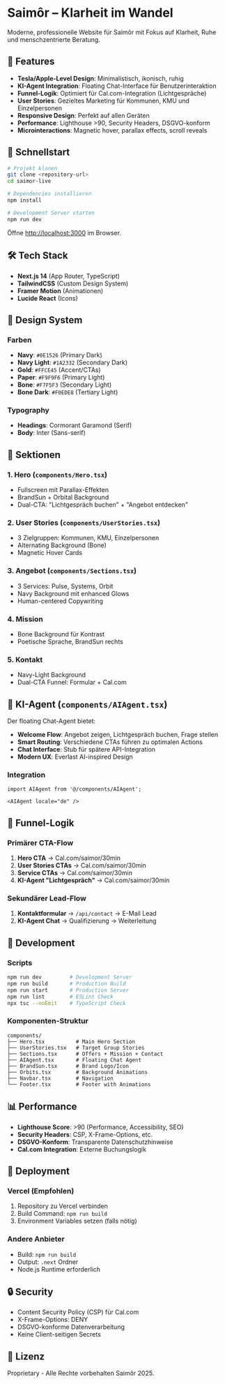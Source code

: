 # Saimôr – Klarheit im Wandel

Moderne, professionelle Website für Saimôr mit Fokus auf Klarheit, Ruhe und menschzentrierte Beratung.

## 🎯 Features

- **Tesla/Apple-Level Design**: Minimalistisch, ikonisch, ruhig
- **KI-Agent Integration**: Floating Chat-Interface für Benutzerinteraktion
- **Funnel-Logik**: Optimiert für Cal.com-Integration (Lichtgespräche)
- **User Stories**: Gezieltes Marketing für Kommunen, KMU und Einzelpersonen
- **Responsive Design**: Perfekt auf allen Geräten
- **Performance**: Lighthouse >90, Security Headers, DSGVO-konform
- **Microinteractions**: Magnetic hover, parallax effects, scroll reveals

## 🚀 Schnellstart

```bash
# Projekt klonen
git clone <repository-url>
cd saimor-live

# Dependencies installieren
npm install

# Development Server starten
npm run dev
```

Öffne [http://localhost:3000](http://localhost:3000) im Browser.

## 🛠 Tech Stack

- **Next.js 14** (App Router, TypeScript)
- **TailwindCSS** (Custom Design System)
- **Framer Motion** (Animationen)
- **Lucide React** (Icons)

## 🎨 Design System

### Farben
- **Navy**: `#0E1526` (Primary Dark)
- **Navy Light**: `#1A2332` (Secondary Dark)
- **Gold**: `#FFCE45` (Accent/CTAs)
- **Paper**: `#F9F9F6` (Primary Light)
- **Bone**: `#F7F5F3` (Secondary Light)
- **Bone Dark**: `#F0EDE8` (Tertiary Light)

### Typography
- **Headings**: Cormorant Garamond (Serif)
- **Body**: Inter (Sans-serif)

## 📱 Sektionen

### 1. **Hero** (`components/Hero.tsx`)
- Fullscreen mit Parallax-Effekten
- BrandSun + Orbital Background
- Dual-CTA: "Lichtgespräch buchen" + "Angebot entdecken"

### 2. **User Stories** (`components/UserStories.tsx`)
- 3 Zielgruppen: Kommunen, KMU, Einzelpersonen
- Alternating Background (Bone)
- Magnetic Hover Cards

### 3. **Angebot** (`components/Sections.tsx`)
- 3 Services: Pulse, Systems, Orbit
- Navy Background mit enhanced Glows
- Human-centered Copywriting

### 4. **Mission**
- Bone Background für Kontrast
- Poetische Sprache, BrandSun rechts

### 5. **Kontakt**
- Navy-Light Background
- Dual-CTA Funnel: Formular + Cal.com

## 🤖 KI-Agent (`components/AIAgent.tsx`)

Der floating Chat-Agent bietet:

- **Welcome Flow**: Angebot zeigen, Lichtgespräch buchen, Frage stellen
- **Smart Routing**: Verschiedene CTAs führen zu optimalen Actions
- **Chat Interface**: Stub für spätere API-Integration
- **Modern UX**: Everlast AI-inspired Design

### Integration
```tsx
import AIAgent from '@/components/AIAgent';

<AIAgent locale="de" />
```

## 🔗 Funnel-Logik

### Primärer CTA-Flow
1. **Hero CTA** → Cal.com/saimor/30min
2. **User Stories CTAs** → Cal.com/saimor/30min
3. **Service CTAs** → Cal.com/saimor/30min
4. **KI-Agent "Lichtgespräch"** → Cal.com/saimor/30min

### Sekundärer Lead-Flow
1. **Kontaktformular** → `/api/contact` → E-Mail Lead
2. **KI-Agent Chat** → Qualifizierung → Weiterleitung

## 🔧 Development

### Scripts
```bash
npm run dev         # Development Server
npm run build       # Production Build
npm run start       # Production Server
npm run lint        # ESLint Check
npx tsc --noEmit    # TypeScript Check
```

### Komponenten-Struktur
```
components/
├── Hero.tsx          # Main Hero Section
├── UserStories.tsx   # Target Group Stories
├── Sections.tsx      # Offers + Mission + Contact
├── AIAgent.tsx       # Floating Chat Agent
├── BrandSun.tsx      # Brand Logo/Icon
├── Orbits.tsx        # Background Animations
├── Navbar.tsx        # Navigation
└── Footer.tsx        # Footer with Animations
```

## 📊 Performance

- **Lighthouse Score**: >90 (Performance, Accessibility, SEO)
- **Security Headers**: CSP, X-Frame-Options, etc.
- **DSGVO-Konform**: Transparente Datenschutzhinweise
- **Cal.com Integration**: Externe Buchungslogik

## 🚢 Deployment

### Vercel (Empfohlen)
1. Repository zu Vercel verbinden
2. Build Command: `npm run build`
3. Environment Variables setzen (falls nötig)

### Andere Anbieter
- Build: `npm run build`
- Output: `.next` Ordner
- Node.js Runtime erforderlich

## 🔒 Security

- Content Security Policy (CSP) für Cal.com
- X-Frame-Options: DENY
- DSGVO-konforme Datenverarbeitung
- Keine Client-seitigen Secrets

## 📝 Lizenz

Proprietary - Alle Rechte vorbehalten Saimôr 2025.